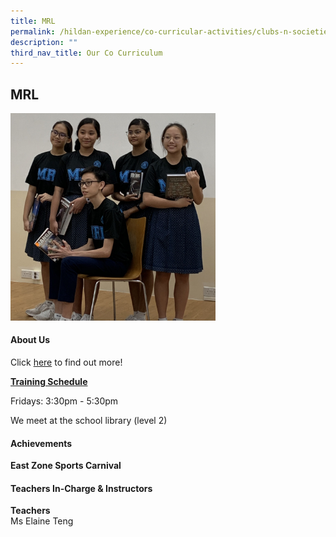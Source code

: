 ```yaml
---
title: MRL
permalink: /hildan-experience/co-curricular-activities/clubs-n-societies/mrl/
description: ""
third_nav_title: Our Co Curriculum
---
```

MRL
---
<img src="/images/CCA/MRL.jpeg" style="width:65%">


#### About Us

Click&nbsp;[here](/files/CCA/MRL%202016.pdf)&nbsp;to find out more!

**<u>Training Schedule</u>**

Fridays:&nbsp;3:30pm - 5:30pm

We meet at the school library (level 2)


#### Achievements

**East Zone Sports Carnival**

####  Teachers In-Charge &amp; Instructors

**Teachers**  
Ms Elaine Teng
